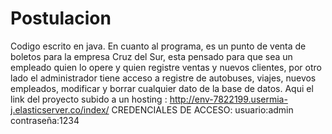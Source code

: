 # Postulacion
Codigo escrito en java.
En cuanto al programa, es un punto de venta de boletos para la empresa Cruz del Sur, esta pensado para que sea un empleado quien lo opere y quien registre ventas y nuevos clientes, por otro lado el administrador tiene acceso a registre de autobuses, viajes, nuevos empleados, modificar y borrar cualquier dato de la base de datos.
Aqui el link del proyecto subido a un hosting : http://env-7822199.usermia-j.elasticserver.co/index/
CREDENCIALES DE ACCESO: usuario:admin  contraseña:1234
